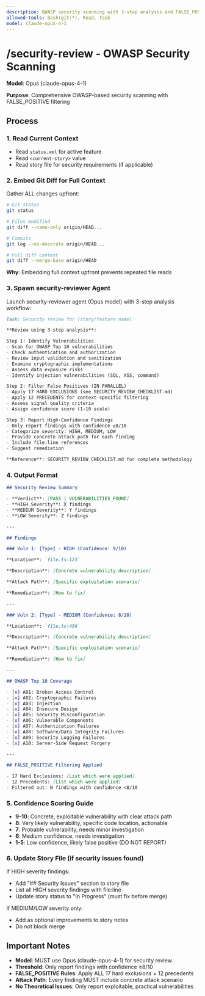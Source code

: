 ```yaml
---
description: OWASP security scanning with 3-step analysis and FALSE_POSITIVE filtering
allowed-tools: Bash(git:*), Read, Task
model: claude-opus-4-1
---
```


# /security-review - OWASP Security Scanning

**Model**: Opus (claude-opus-4-1)

**Purpose**: Comprehensive OWASP-based security scanning with FALSE_POSITIVE filtering

## Process

### 1. Read Current Context

- Read `status.xml` for active feature
- Read `<current-story>` value
- Read story file for security requirements (if applicable)

### 2. Embed Git Diff for Full Context

Gather ALL changes upfront:

```bash
# Git status
git status

# Files modified
git diff --name-only origin/HEAD...

# Commits
git log --no-decorate origin/HEAD...

# Full diff content
git diff --merge-base origin/HEAD
```

**Why**: Embedding full context upfront prevents repeated file reads

### 3. Spawn security-reviewer Agent

Launch security-reviewer agent (Opus model) with 3-step analysis workflow:

```markdown
Task: Security review for [story/feature name]

**Review using 3-step analysis**:

Step 1: Identify Vulnerabilities
- Scan for OWASP Top 10 vulnerabilities
- Check authentication and authorization
- Review input validation and sanitization
- Examine cryptographic implementations
- Assess data exposure risks
- Identify injection vulnerabilities (SQL, XSS, command)

Step 2: Filter False Positives (IN PARALLEL)
- Apply 17 HARD EXCLUSIONS (see SECURITY_REVIEW_CHECKLIST.md)
- Apply 12 PRECEDENTS for context-specific filtering
- Assess signal quality criteria
- Assign confidence score (1-10 scale)

Step 3: Report High-Confidence Findings
- Only report findings with confidence ≥8/10
- Categorize severity: HIGH, MEDIUM, LOW
- Provide concrete attack path for each finding
- Include file:line references
- Suggest remediation

**Reference**: SECURITY_REVIEW_CHECKLIST.md for complete methodology
```

### 4. Output Format

```markdown
## Security Review Summary

- **Verdict**: [PASS | VULNERABILITIES_FOUND]
- **HIGH Severity**: X findings
- **MEDIUM Severity**: Y findings
- **LOW Severity**: Z findings

---

## Findings

### Vuln 1: [Type] - HIGH (Confidence: 9/10)

**Location**: `file.ts:123`

**Description**: [Concrete vulnerability description]

**Attack Path**: [Specific exploitation scenario]

**Remediation**: [How to fix]

---

### Vuln 2: [Type] - MEDIUM (Confidence: 8/10)

**Location**: `file.ts:456`

**Description**: [Concrete vulnerability description]

**Attack Path**: [Specific exploitation scenario]

**Remediation**: [How to fix]

---

## OWASP Top 10 Coverage

- [x] A01: Broken Access Control
- [x] A02: Cryptographic Failures
- [x] A03: Injection
- [x] A04: Insecure Design
- [x] A05: Security Misconfiguration
- [x] A06: Vulnerable Components
- [x] A07: Authentication Failures
- [x] A08: Software/Data Integrity Failures
- [x] A09: Security Logging Failures
- [x] A10: Server-Side Request Forgery

---

## FALSE_POSITIVE Filtering Applied

- 17 Hard Exclusions: [List which were applied]
- 12 Precedents: [List which were applied]
- Filtered out: N findings with confidence <8/10
```

### 5. Confidence Scoring Guide

- **9-10**: Concrete, exploitable vulnerability with clear attack path
- **8**: Very likely vulnerability, specific code location, actionable
- **7**: Probable vulnerability, needs minor investigation
- **6**: Medium confidence, needs investigation
- **1-5**: Low confidence, likely false positive (DO NOT REPORT)

### 6. Update Story File (if security issues found)

If HIGH severity findings:
- Add "## Security Issues" section to story file
- List all HIGH severity findings with file:line
- Update story status to "In Progress" (must fix before merge)

If MEDIUM/LOW severity only:
- Add as optional improvements to story notes
- Do not block merge

## Important Notes

- **Model**: MUST use Opus (claude-opus-4-1) for security review
- **Threshold**: Only report findings with confidence ≥8/10
- **FALSE_POSITIVE Rules**: Apply ALL 17 hard exclusions + 12 precedents
- **Attack Path**: Every finding MUST include concrete attack scenario
- **No Theoretical Issues**: Only report exploitable, practical vulnerabilities
